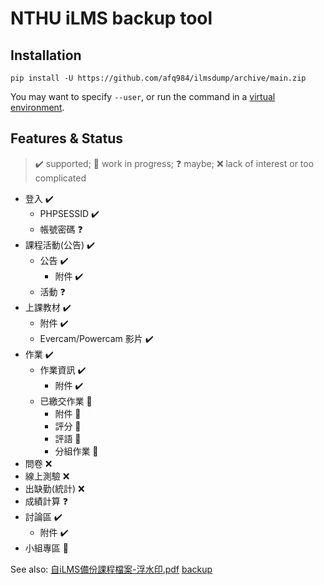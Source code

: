 # NTHU iLMS backup tool

## Installation

```
pip install -U https://github.com/afq984/ilmsdump/archive/main.zip
```

You may want to specify `--user`, or run the command in a [virtual environment].

## Features & Status

> ✔️ supported; 🚧 work in progress; ❓ maybe; ❌ lack of interest or too complicated

*   登入 ✔️
    *   PHPSESSID ✔️
    *   帳號密碼 ❓
*   課程活動(公告) ✔️
    *   公告 ✔️
        *   附件 ✔️
    *   活動 ❓
*   上課教材 ✔️
    *   附件 ✔️
    *   Evercam/Powercam 影片 ✔️
*   作業 ✔️
    *   作業資訊 ✔️
        *   附件 ✔️
    *   已繳交作業 🚧
        *   附件 🚧
        *   評分 🚧
        *   評語 🚧
        *   分組作業 🚧
*   問卷 ❌
*   線上測驗 ❌
*   出缺勤(統計) ❌
*   成績計算 ❓
*   討論區 ✔️
    *   附件 ✔️
*   小組專區 🚧

See also: [自iLMS備份課程檔案-浮水印.pdf] [backup]

[virtual environment]: https://packaging.python.org/guides/installing-using-pip-and-virtual-environments/#creating-a-virtual-environment
[自iLMS備份課程檔案-浮水印.pdf]: http://lms.nthu.edu.tw/sys/read_attach.php?id=2470763
[backup]: https://github.com/afq984/ilmsdump/blob/backup/%E8%87%AAiLMS%E5%82%99%E4%BB%BD%E8%AA%B2%E7%A8%8B%E6%AA%94%E6%A1%88-%E6%B5%AE%E6%B0%B4%E5%8D%B0.pdf
